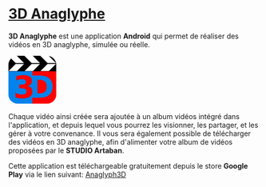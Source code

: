 # [3D Anaglyphe](https://github.com/v-pascal/Anaglyph3D)
**3D Anaglyphe** est une application **Android** qui permet de réaliser des vidéos en 3D anaglyphe, simulée ou réelle.

![Anaglyph3D icon](https://github.com/v-pascal/Anaglyph3D/blob/master/app/src/main/res/mipmap-xhdpi/ic_launcher.png)

Chaque vidéo ainsi créée sera ajoutée à un album vidéos intégré dans l'application, et depuis lequel vous pourrez les visionner, les partager, et les gérer à votre convenance.
Il vous sera également possible de télécharger des vidéos en 3D anaglyphe, afin d'alimenter votre album de vidéos proposées par le **STUDIO Artaban**.

Cette application est téléchargeable gratuitement depuis le store **Google Play** via le lien suivant: [Anaglyph3D](https://play.google.com/store/apps/details?id=com.studio.artaban.anaglyph3d)

